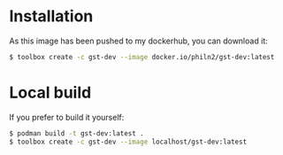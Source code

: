 # Installation

As this image has been pushed to my dockerhub, you can download it:

```sh
$ toolbox create -c gst-dev --image docker.io/philn2/gst-dev:latest
```

# Local build

If you prefer to build it yourself:

```sh
$ podman build -t gst-dev:latest .
$ toolbox create -c gst-dev --image localhost/gst-dev:latest
```
